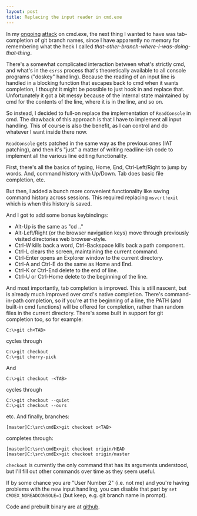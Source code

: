 ```yaml
---
layout: post
title: Replacing the input reader in cmd.exe
---
```


In my [ongoing](/2013/07/04/git-branch-in-cmd/)
[attack](/2013/07/21/suppress-terminate-batch-job/) on cmd.exe, the next thing
I wanted to have was tab-completion of git branch names, since I have
apparently no memory for remembering what the heck I called
_that-other-branch-where-I-was-doing-that-thing_.

There's a somewhat complicated interaction between what's strictly cmd, and
what's in the `csrss` process that's theoretically available to all console
programs ("doskey" handling). Because the reading of an input line is handled
in a blocking function that escapes back to cmd when it wants completion, I
thought it might be possible to just hook in and replace that. Unfortunately it
got a bit messy because of the internal state maintained by cmd for the
contents of the line, where it is in the line, and so on.

So instead, I decided to full-on replace the implementation of `ReadConsole` in
cmd. The drawback of this approach is that I have to implement all input
handling. This of course is also the benefit, as I can control and do whatever
I want inside there now.

`ReadConsole` gets patched in the same way as the previous ones (IAT patching),
and then it's "just" a matter of writing readline-ish code to implement all the
various line editing functionality.

First, there's all the basics of typing, Home, End, Ctrl-Left/Right to jump by
words. And, command history with Up/Down. Tab does basic file completion, etc.

But then, I added a bunch more convenient functionality like saving command
history across sessions. This required replacing `msvcrt!exit` which is when
this history is saved.

And I got to add some bonus keybindings:

- Alt-Up is the same as "cd .."
- Alt-Left/Right (or the browser navigation keys) move through previously
  visited directories web browser-style.
- Ctrl-W kills back a word, Ctrl-Backspace kills back a path component.
- Ctrl-L clears the screen, maintaining the current command.
- Ctrl-Enter opens an Explorer window to the current directory.
- Ctrl-A and Ctrl-E do the same as Home and End.
- Ctrl-K or Ctrl-End delete to the end of line.
- Ctrl-U or Ctrl-Home delete to the beginning of the line.

And most importantly, tab completion is improved. This is still nascent, but is
already much improved over cmd's native completion. There's command-in-path
completion, so if you're at the beginning of a line, the PATH (and built-in cmd
functions) will be offered for completion, rather than random files in the
current directory. There's some built in support for git completion too, so for
example:

    C:\>git ch<TAB>

cycles through

    C:\>git checkout
    C:\>git cherry-pick

And

    C:\>git checkout -<TAB>

cycles through

    C:\>git checkout --quiet
    C:\>git checkout --ours

etc. And finally, branches:

    [master]C:\src\cmdEx>git checkout o<TAB>

completes through:

    [master]C:\src\cmdEx>git checkout origin/HEAD
    [master]C:\src\cmdEx>git checkout origin/master

`checkout` is currently the only command that has its arguments understood, but
I'll fill out other commands over time as they seem useful.

If by some chance you are "User Number 2" (i.e.  not me) and you're having
problems with the new input handling, you can disable that part by `set
CMDEX_NOREADCONSOLE=1` (but keep, e.g. git branch name in prompt).

Code and prebuilt binary are at [github](https://github.com/sgraham/cmdEx/).
